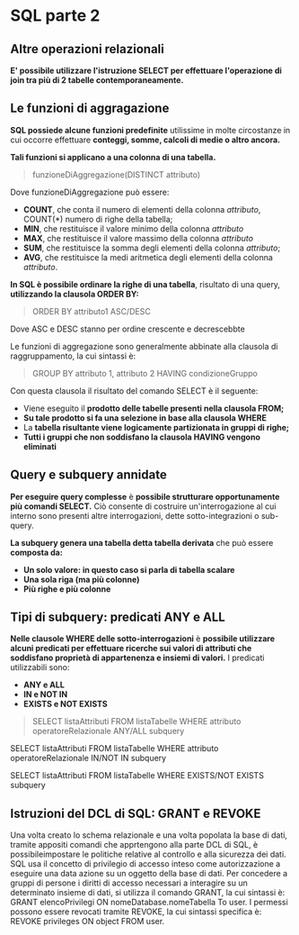 # SQL parte 2

## Altre operazioni relazionali

**E' possibile utilizzare l'istruzione SELECT per effettuare l'operazione di join tra più di 2 tabelle contemporaneamente.**

## Le funzioni di aggragazione

**SQL possiede alcune funzioni predefinite** utilissime in molte circostanze in cui occorre effettuare **conteggi, somme, calcoli di medie o altro ancora.**

**Tali funzioni si applicano a una colonna di una tabella.**

> funzioneDiAggregazione(DISTINCT attributo)

Dove funzioneDiAggregazione può essere:
- **COUNT**, che conta il numero di elementi della colonna *attributo*, COUNT(*) numero di righe della tabella;
- **MIN**, che restituisce il valore minimo della colonna *attributo*
- **MAX**, che restituisce il valore massimo della colonna *attributo*
- **SUM**, che restituisce la somma degli elementi della colonna *attributo*;
- **AVG**, che restituisce la medi aritmetica degli elementi della colonna *attributo*.

**In SQL è possibile ordinare la righe di una tabella**, risultato di una query, **utilizzando la clausola ORDER BY:**

> ORDER BY attributo1 ASC/DESC

Dove ASC e DESC stanno per ordine crescente e decrescebbte

Le funzioni di aggregazione sono generalmente abbinate alla clausola di raggruppamento, la cui sintassi è:

> GROUP BY attributo 1, attributo 2 HAVING condizioneGruppo

Con questa clausola il risultato del comando SELECT è il seguente:
- Viene eseguito il **prodotto delle tabelle presenti nella clausola FROM;**
- **Su tale prodotto si fa una selezione in base alla clausola WHERE**
- La **tabella risultante viene logicamente partizionata in gruppi di righe;**
- **Tutti i gruppi che non soddisfano la clausola HAVING vengono eliminati**

## Query e subquery annidate

**Per eseguire query complesse** è **possibile strutturare opportunamente più comandi SELECT.**
Ciò consente di costruire un'interrogazione al cui interno sono presenti altre interrogazioni, dette sotto-integrazioni o sub-query.

**La subquery genera una tabella detta tabella derivata** che può essere **composta da:**
- **Un solo valore: in questo caso si parla di tabella scalare**
- **Una sola riga (ma più colonne)**
- **Più righe e più colonne**

## Tipi di subquery: predicati ANY e ALL 

**Nelle clausole WHERE delle sotto-interrogazioni** è **possibile utilizzare alcuni predicati per effettuare ricerche sui valori di attributi che soddisfano proprietà di appartenenza e insiemi di valori.**
I predicati utilizzabili sono:
- **ANY e ALL**
- **IN e NOT IN**
- **EXISTS e NOT EXISTS**

> SELECT listaAttributi FROM listaTabelle WHERE attributo operatoreRelazionale ANY/ALL subquery

SELECT listaAttributi FROM listaTabelle WHERE attributo operatoreRelazionale IN/NOT IN subquery

SELECT listaAttributi FROM listaTabelle WHERE EXISTS/NOT EXISTS subquery

## Istruzioni del DCL di SQL: GRANT e REVOKE

Una volta creato lo schema relazionale e una volta popolata la base di dati, tramite appositi comandi che apprtengono alla parte DCL di SQL, è possibileimpostare le politiche relative al controllo e alla sicurezza dei dati.
SQL usa il concetto di privilegio di accesso inteso come autorizzazione a eseguire una data azione su un oggetto della base di dati. Per concedere a gruppi di persone i diritti di accesso necessari a interagire su un determinato insieme di dati, si utilizza il comando GRANT, la cui sintassi è: GRANT elencoPrivilegi ON nomeDatabase.nomeTabella To user.
I permessi possono essere revocati tramite REVOKE, la cui sintassi specifica è: REVOKE privileges ON object FROM user.
<!--stackedit_data:
eyJoaXN0b3J5IjpbNTc3NTEyMDM3LDExODQ0ODk4NDgsMTA1Nj
U4Mzk0MiwtMjQyNTQyNzk2LDY1ODU4MDQ3LDE0MTg4MTUwOTcs
LTkwNjg0OTE4OCwxMzY0OTc2NTQ5LC05NjYxMDk4NjcsMTMxNj
I0ODE1OCw3NzUzNDQwNjYsLTIwODg3NDY2MTJdfQ==
-->
